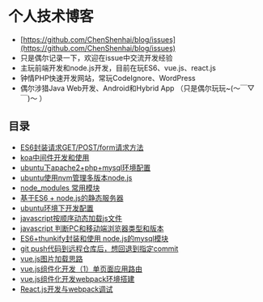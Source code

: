 # 个人技术博客
- [https://github.com/ChenShenhai/blog/issues](https://github.com/ChenShenhai/blog/issues)
- 只是偶尔记录一下，欢迎在issue中交流开发经验
- 主玩前端开发和node.js开发，目前在玩ES6、vue.js、react.js
- 钟情PHP快速开发网站，常玩CodeIgnore、WordPress
- 偶尔涉猎Java Web开发、Android和Hybrid App  （只是偶尔玩玩~(～￣▽￣)～ ）

## 目录

- [ES6封装请求GET/POST/form请求方法 ](https://www.github.com/ChenShenhai/blog/issues//ChenShenhai/blog/issues/16)
- [koa中间件开发和使用 ](https://www.github.com/ChenShenhai/blog/issues//ChenShenhai/blog/issues/15)
- [ubuntu下apache2+php+mysql环境配置 ](https://www.github.com/ChenShenhai/blog/issues//ChenShenhai/blog/issues/13)
- [ubuntu使用nvm管理多版本node.js ](https://www.github.com/ChenShenhai/blog/issues//ChenShenhai/blog/issues/12)
- [node_modules 常用模块 ](https://www.github.com/ChenShenhai/blog/issues//ChenShenhai/blog/issues/11)
- [基于ES6 + node.js的静态服务器 ](https://www.github.com/ChenShenhai/blog/issues//ChenShenhai/blog/issues/10)
- [ubuntu环境下开发配置 ](https://www.github.com/ChenShenhai/blog/issues//ChenShenhai/blog/issues/9)
- [javascript按顺序动态加载js文件 ](https://www.github.com/ChenShenhai/blog/issues//ChenShenhai/blog/issues/8)
- [javascript 判断PC和移动端浏览器类型和版本 ](https://www.github.com/ChenShenhai/blog/issues//ChenShenhai/blog/issues/7)
- [ES6+thunkify封装和使用 node.js的mysql模块 ](https://www.github.com/ChenShenhai/blog/issues//ChenShenhai/blog/issues/6)
- [git push代码到远程仓库后，想回退到指定commit ](https://www.github.com/ChenShenhai/blog/issues//ChenShenhai/blog/issues/5)
- [vue.js图片加载思路 ](https://www.github.com/ChenShenhai/blog/issues//ChenShenhai/blog/issues/4)
- [vue.js组件化开发（1）单页面应用路由 ](https://www.github.com/ChenShenhai/blog/issues//ChenShenhai/blog/issues/3)
- [vue.js组件化开发webpack环境搭建 ](https://www.github.com/ChenShenhai/blog/issues//ChenShenhai/blog/issues/2)
- [React.js开发与webpack调试 ](https://www.github.com/ChenShenhai/blog/issues//ChenShenhai/blog/issues/1)
